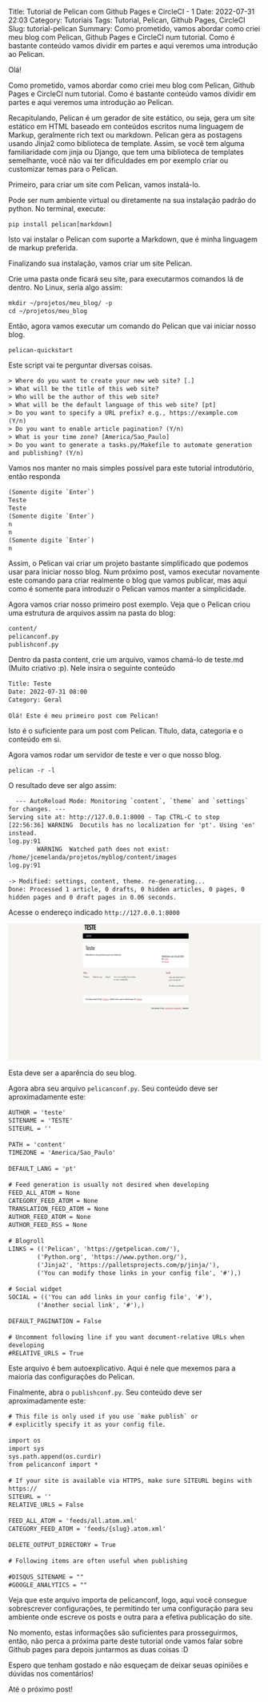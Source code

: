 Title: Tutorial de Pelican com Github Pages e CircleCI - 1
Date: 2022-07-31 22:03
Category: Tutoriais
Tags: Tutorial, Pelican, Github Pages, CircleCI
Slug: tutorial-pelican
Summary: Como prometido, vamos abordar como criei meu blog com Pelican, Github Pages e CircleCI num tutorial. Como é bastante conteúdo vamos dividir em partes e aqui veremos uma introdução ao Pelican.

Olá!

Como prometido, vamos abordar como criei meu blog com Pelican, Github Pages e CircleCI num tutorial. Como é bastante conteúdo vamos dividir em partes e aqui veremos uma introdução ao Pelican.

Recapitulando, Pelican é um gerador de site estático, ou seja, gera um site estático em HTML baseado em conteúdos escritos numa linguagem de Markup, geralmente rich text ou markdown. Pelican gera as postagens usando Jinja2 como biblioteca de template. Assim, se você tem alguma familiaridade com jinja ou Django, que tem uma biblioteca de templates semelhante, você não vai ter dificuldades em por exemplo criar ou customizar temas para o Pelican.

Primeiro, para criar um site com Pelican, vamos instalá-lo.

Pode ser num ambiente virtual ou diretamente na sua instalação padrão do python. No terminal, execute:

    pip install pelican[markdown]

Isto vai instalar o Pelican com suporte a Markdown, que é minha linguagem de markup preferida.

Finalizando sua instalação, vamos criar um site Pelican.

Crie uma pasta onde ficará seu site, para executarmos comandos lá de dentro. No Linux, seria algo assim:

    mkdir ~/projetos/meu_blog/ -p
    cd ~/projetos/meu_blog

Então, agora vamos executar um comando do Pelican que vai iniciar nosso blog.

    pelican-quickstart

Este script vai te perguntar diversas coisas. 

    > Where do you want to create your new web site? [.] 
    > What will be the title of this web site? 
    > Who will be the author of this web site? 
    > What will be the default language of this web site? [pt] 
    > Do you want to specify a URL prefix? e.g., https://example.com   (Y/n)
    > Do you want to enable article pagination? (Y/n)
    > What is your time zone? [America/Sao_Paulo] 
    > Do you want to generate a tasks.py/Makefile to automate generation and publishing? (Y/n)

Vamos nos manter no mais simples possível para este tutorial introdutório, então responda

    (Somente digite `Enter`)
    Teste
    Teste
    (Somente digite `Enter`)
    n
    n
    (Somente digite `Enter`)
    n

Assim, o Pelican vai criar um projeto bastante simplificado que podemos usar para iniciar nosso blog. Num próximo post, vamos executar novamente este comando para criar realmente o blog que vamos publicar, mas aqui como é somente para introduzir o Pelican vamos manter a simplicidade.

Agora vamos criar nosso primeiro post exemplo. Veja que o Pelican criou uma estrutura de arquivos assim na pasta do blog:

    content/
    pelicanconf.py
    publishconf.py

Dentro da pasta content, crie um arquivo, vamos chamá-lo de teste.md (Muito criativo :p). Nele insira o seguinte conteúdo

    Title: Teste
    Date: 2022-07-31 08:00
    Category: Geral

    Olá! Este é meu primeiro post com Pelican!

Isto é o suficiente para um post com Pelican. Título, data, categoria e o conteúdo em si.

Agora vamos rodar um servidor de teste e ver o que nosso blog.

    pelican -r -l

O resultado deve ser algo assim:

      --- AutoReload Mode: Monitoring `content`, `theme` and `settings` for changes. ---
    Serving site at: http://127.0.0.1:8000 - Tap CTRL-C to stop
    [22:56:36] WARNING  Docutils has no localization for 'pt'. Using 'en' instead.                                                                                                                                                                                                                                       log.py:91
            WARNING  Watched path does not exist: /home/jcemelanda/projetos/myblog/content/images                                                                                                                                                                                                                     log.py:91

    -> Modified: settings, content, theme. re-generating...
    Done: Processed 1 article, 0 drafts, 0 hidden articles, 0 pages, 0 hidden pages and 0 draft pages in 0.06 seconds.

Acesse o endereço indicado `http://127.0.0.1:8000`

![Screenshot Pelican 001](/images/pelican-tut-001.png)

Esta deve ser a aparência do seu blog.

Agora abra seu arquivo `pelicanconf.py`. Seu conteúdo deve ser aproximadamente este:

    AUTHOR = 'teste'
    SITENAME = 'TESTE'
    SITEURL = ''

    PATH = 'content'
    TIMEZONE = 'America/Sao_Paulo'

    DEFAULT_LANG = 'pt'

    # Feed generation is usually not desired when developing
    FEED_ALL_ATOM = None
    CATEGORY_FEED_ATOM = None
    TRANSLATION_FEED_ATOM = None
    AUTHOR_FEED_ATOM = None
    AUTHOR_FEED_RSS = None

    # Blogroll
    LINKS = (('Pelican', 'https://getpelican.com/'),
            ('Python.org', 'https://www.python.org/'),
            ('Jinja2', 'https://palletsprojects.com/p/jinja/'),
            ('You can modify those links in your config file', '#'),)

    # Social widget
    SOCIAL = (('You can add links in your config file', '#'),
            ('Another social link', '#'),)

    DEFAULT_PAGINATION = False

    # Uncomment following line if you want document-relative URLs when developing
    #RELATIVE_URLS = True

Este arquivo é bem autoexplicativo. Aqui é nele que mexemos para a maioria das configurações do Pelican.

Finalmente, abra o `publishconf.py`. Seu conteúdo deve ser aproximadamente este:

    # This file is only used if you use `make publish` or
    # explicitly specify it as your config file.

    import os
    import sys
    sys.path.append(os.curdir)
    from pelicanconf import *

    # If your site is available via HTTPS, make sure SITEURL begins with https://
    SITEURL = ''
    RELATIVE_URLS = False

    FEED_ALL_ATOM = 'feeds/all.atom.xml'
    CATEGORY_FEED_ATOM = 'feeds/{slug}.atom.xml'

    DELETE_OUTPUT_DIRECTORY = True

    # Following items are often useful when publishing

    #DISQUS_SITENAME = ""
    #GOOGLE_ANALYTICS = ""

Veja que este arquivo importa de pelicanconf, logo, aqui você consegue sobrescrever configurações, te permitindo ter uma configuração para seu ambiente onde escreve os posts e outra para a efetiva publicação do site.

No momento, estas informações são suficientes para prosseguirmos, então, não perca a próxima parte deste tutorial onde vamos falar sobre Github pages para depois juntarmos as duas coisas :D

Espero que tenham gostado e não esqueçam de deixar seuas opiniões e dúvidas nos comentários!

Até o próximo post!